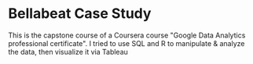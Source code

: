 # Bellabeat Case Study
This is the capstone course of a Coursera course "Google Data Analytics professional certificate". I tried to use SQL and R to manipulate &amp; analyze the data, then visualize it via Tableau
